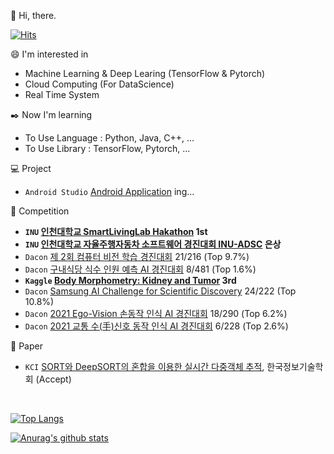 :wave: Hi, there.

[![Hits](https://hits.seeyoufarm.com/api/count/incr/badge.svg?url=https%3A%2F%2Fgithub.com%2Fanima0729&count_bg=%23C8983D&title_bg=%23555555&icon=&icon_color=%23E7E7E7&title=hits&edge_flat=false)](https://hits.seeyoufarm.com)

:smile: I'm interested in
 - Machine Learning & Deep Learing (TensorFlow & Pytorch)
 - Cloud Computing (For DataScience)
 - Real Time System

:black_nib: Now I'm learning
 - To Use Language : Python, Java, C++, ...
 - To Use Library : TensorFlow, Pytorch, ...

:computer: Project
 - `Android Studio` [Android Application](https://github.com/anima0729/DoITMakeApplication) ing...

:triangular_flag_on_post: Competition
 - **`INU` [인천대학교 SmartLivingLab Hakathon](https://github.com/anima0729/INU-SmartLivingLabHakathon) 1st**
 - **`INU` [인천대학교 자율주행자동차 소프트웨어 경진대회 INU-ADSC](http://www.inu.ac.kr/user/indexSub.docodyMenuSeq=102091&siteId=isis&dum=dum&boardId=48017&page=1&command=view&boardSeq=639651) 은상**
 - `Dacon`  [제 2회 컴퓨터 비전 학습 경진대회](https://dacon.io/competitions/official/235697/overview/description) 21/216 (Top 9.7%)
 - `Dacon` [구내식당 식수 인원 예측 AI 경진대회](https://dacon.io/competitions/official/235743/overview/description) 8/481 (Top 1.6%)
 - **`Kaggle` [Body Morphometry: Kidney and Tumor](https://www.kaggle.com/c/body-morphometry-kidney-and-tumor) 3rd**
 - `Dacon` [Samsung AI Challenge for Scientific Discovery](https://www.dacon.io/competitions/official/235789/overview/description) 24/222 (Top 10.8%)
 - `Dacon` [2021 Ego-Vision 손동작 인식 AI 경진대회](https://www.dacon.io/competitions/official/235805/overview/description) 18/290 (Top 6.2%)
 - `Dacon` [2021 교통 수(手)신호 동작 인식 AI 경진대회](https://www.dacon.io/competitions/official/235806/leaderboard) 6/228 (Top 2.6%)

:page_facing_up: Paper
- `KCI` [SORT와 DeepSORT의 혼합을 이용한 실시간 다중객체 추적](https://www.kci.go.kr/kciportal/ci/sereArticleSearch/ciSereArtiView.kci?sereArticleSearchBean.artiId=ART002767099), 한국정보기술학회 (Accept)

<br>

[![Top Langs](https://github-readme-stats.vercel.app/api/top-langs/?username=anima0729&layout=compact)](https://github.com/anuraghazra/github-readme-stats)
 
[![Anurag's github stats](https://github-readme-stats.vercel.app/api?username=anima0729)](https://github.com/anuraghazra/github-readme-stats)

